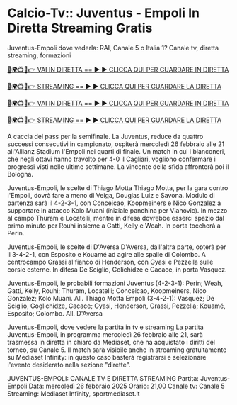 # Calcio-Tv:: Juventus - Empoli In Diretta Streaming Gratis #

Juventus-Empoli dove vederla: RAI, Canale 5 o Italia 1? Canale tv, diretta streaming, formazioni

[🔴🌍📺📱👉 VAI IN DIRETTA == ► ► CLICCA QUI PER GUARDARE IN DIRETTA](https://t.co/4v6g71wiBt)

[🔴🌍📺📱👉 STREAMING == ► ► CLICCA QUI PER GUARDARE LA DIRETTA](https://t.co/4v6g71wiBt)

[🔴🌍📺📱👉 VAI IN DIRETTA == ► ► CLICCA QUI PER GUARDARE IN DIRETTA](https://t.co/4v6g71wiBt)

[🔴🌍📺📱👉 STREAMING == ► ► CLICCA QUI PER GUARDARE LA DIRETTA](https://t.co/4v6g71wiBt)

A caccia del pass per la semifinale. La Juventus, reduce da quattro successi consecutivi in campionato, ospiterà mercoledì 26 febbraio alle 21 all'Allianz Stadium l'Empoli nei quarti di finale. Un match in cui i bianconeri, che negli ottavi hanno travolto per 4-0 il Cagliari, vogliono confermare i progressi visti nelle ultime settimane. La vincente della sfida affronterà poi il Bologna.

Juventus-Empoli, le scelte di Thiago Motta
Thiago Motta, per la gara contro l'Empoli, dovrà fare a meno di Veiga, Douglas Luiz e Savona. Modulo di partenza sarà il 4-2-3-1, con Conceicao, Koopmeiners e Nico Gonzalez a supportare in attacco Kolo Muani (iniziale panchina per Vlahovic). In mezzo al campo Thuram e Locatelli, mentre in difesa dovrebbe esserci spazio dal primo minuto per Rouhi insieme a Gatti, Kelly e Weah. In porta toccherà a Perin.

Juventus-Empoli, le scelte di D'Aversa
D'Aversa, dall'altra parte, opterà per il 3-4-2-1, con Esposito e Kouamé ad agire alle spalle di Colombo. A centrocampo Grassi al fianco di Henderson, con Gyasi e Pezzella sulle corsie esterne. In difesa De Sciglio, Golichidze e Cacace, in porta Vasquez.

Juventus-Empoli, le probabili formazioni
Juventus (4-2-3-1): Perin; Weah, Gatti, Kelly, Rouhi; Thuram, Locatelli; Conceicao, Koopmeiners, Nico Gonzalez; Kolo Muani. All. Thiago Motta
Empoli (3-4-2-1): Vasquez; De Sciglio, Goglichidze, Cacace; Gyasi, Henderson, Grassi, Pezzella; Kouamé, Esposito; Colombo. All. D'Aversa

Juventus-Empoli, dove vedere la partita in tv e streaming
La partita Juventus-Empoli, in programma mercoledì 26 febbraio alle 21, sarà trasmessa in diretta in chiaro da Mediaset, che ha acquistato i diritti del torneo, su Canale 5. Il match sarà visibile anche in streaming gratuitamente su Mediaset Infinity: in questo caso basterà registrarsi e selezionare l'evento desiderato nella sezione "dirette".

JUVENTUS-EMPOLI: CANALE TV E DIRETTA STREAMING
Partita: Juventus-Empoli
Data: mercoledì 26 febbraio 2025
Orario: 21,00
Canale tv: Canale 5
Streaming: Mediaset Infinity, sportmediaset.it
